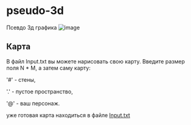 # pseudo-3d
Псевдо 3д графика
![image](https://github.com/ARGimadeyev/pseudo-3d/assets/105931063/9d5a651e-5b5f-4f88-989a-cb648e241d48)

## Карта
 В файл Input.txt вы можете нарисовать свою карту.
 Введите размер поля N * M, а затем саму карту:
 
 '#' - стены,
 
 '.' - пустое пространство,
 
 '@' - ваш персонаж.
 
 уже готовая карта находиться в файле [Input.txt](https://github.com/ARGimadeyev/pseudo-3d/edit/main/Input.txt)
